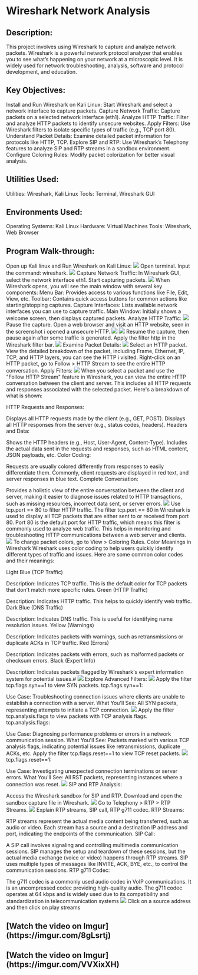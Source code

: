 <h1>Wireshark Network Analysis</h1>

<h2>Description:</h2>
This project involves using Wireshark to capture and analyze network packets. Wireshark is a powerful network protocol analyzer that enables you to see what’s happening on your network at a microscopic level. It is widely used for network troubleshooting, analysis, software and protocol development, and education.

<h2>Key Objectives:</h2>

Install and Run Wireshark on Kali Linux: Start Wireshark and select a network interface to capture packets.
Capture Network Traffic: Capture packets on a selected network interface (eth1).
Analyze HTTP Traffic: Filter and analyze HTTP packets to identify unsecure websites.
Apply Filters: Use Wireshark filters to isolate specific types of traffic (e.g., TCP port 80).
Understand Packet Details: Examine detailed packet information for protocols like HTTP, TCP.
Explore SIP and RTP: Use Wireshark’s Telephony features to analyze SIP and RTP streams in a sandbox environment.
Configure Coloring Rules: Modify packet colorization for better visual analysis.
<h2>Utilities Used:</h2>

Utilities: Wireshark, Kali Linux
Tools: Terminal, Wireshark GUI
<h2>Environments Used:</h2>

Operating Systems: Kali Linux
Hardware: Virtual Machines
Tools: Wireshark, Web Browser
<h2>Program Walk-through:</h2>
Open up Kali linux and Run Wireshark on Kali Linux:
<img src="https://i.imgur.com/WN98Hk2.png">
Open terminal.
Input the command: wireshark.
<Img src="https://i.imgur.com/dmZmibT.png">
Capture Network Traffic:
In Wireshark GUI, select the network interface eth1.
Start capturing packets.
<img src="https://i.imgur.com/N586ef3.png">
When Wireshark opens, you will see the main window with several key components:
Menu Bar: Provides access to various functions like File, Edit, View, etc.
Toolbar: Contains quick access buttons for common actions like starting/stopping captures.
Capture Interfaces: Lists available network interfaces you can use to capture traffic.
Main Window: Initially shows a welcome screen, then displays captured packets.
Analyze HTTP Traffic:
<img src="https://i.imgur.com/keG8pZA.png"> 
Pause the capture.
Open a web browser and visit an HTTP website, seen in the screenshot i opened a unsecure HTTP.
<img src="https://i.imgur.com/NwrafhW.png"> <img src="https://i.imgur.com/iZpuK7W.png">
Resume the capture, then pause again after some traffic is generated.
Apply the filter http in the Wireshark filter bar.
<img src="https://i.imgur.com/CuqEFbX.png">
Examine Packet Details:
<img src="https://i.imgur.com/LhMnVNH.png">
Select an HTTP packet.
View the detailed breakdown of the packet, including Frame, Ethernet, IP, TCP, and HTTP layers, you can see the HTTP i visited.
Right-click on an HTTP packet, go to Follow > HTTP Stream to see the entire HTTP conversation.
Apply Filters:
<img src="https://i.imgur.com/tsKor6c.png">
When you select a packet and use the "Follow HTTP Stream" feature in Wireshark, you can view the entire HTTP conversation between the client and server. This includes all HTTP requests and responses associated with the selected packet. Here's a breakdown of what is shown:

HTTP Requests and Responses:

Displays all HTTP requests made by the client (e.g., GET, POST).
Displays all HTTP responses from the server (e.g., status codes, headers).
Headers and Data:

Shows the HTTP headers (e.g., Host, User-Agent, Content-Type).
Includes the actual data sent in the requests and responses, such as HTML content, JSON payloads, etc.
Color Coding:

Requests are usually colored differently from responses to easily differentiate them.
Commonly, client requests are displayed in red text, and server responses in blue text.
Complete Conversation:

Provides a holistic view of the entire conversation between the client and server, making it easier to diagnose issues related to HTTP transactions, such as missing resources, incorrect data sent, or server errors.
<img src="https://i.imgur.com/xL2q5N6.png">
Use tcp.port == 80 to filter HTTP traffic.
The filter tcp.port == 80 in Wireshark is used to display all TCP packets that are either sent to or received from port 80. Port 80 is the default port for HTTP traffic, which means this filter is commonly used to analyze web traffic. This helps in monitoring and troubleshooting HTTP communications between a web server and clients.
<img src="https://i.imgur.com/qW984pt.png">
To change packet colors, go to View > Coloring Rules.
Color Meanings in Wireshark
Wireshark uses color coding to help users quickly identify different types of traffic and issues. Here are some common color codes and their meanings:

Light Blue (TCP Traffic)

Description: Indicates TCP traffic. This is the default color for TCP packets that don't match more specific rules.
Green (HTTP Traffic)

Description: Indicates HTTP traffic. This helps to quickly identify web traffic.
Dark Blue (DNS Traffic)

Description: Indicates DNS traffic. This is useful for identifying name resolution issues.
Yellow (Warnings)

Description: Indicates packets with warnings, such as retransmissions or duplicate ACKs in TCP traffic.
Red (Errors)

Description: Indicates packets with errors, such as malformed packets or checksum errors.
Black (Expert Info)

Description: Indicates packets flagged by Wireshark's expert information system for potential issues.#
<Img src="https://i.imgur.com/vd0B6hm.png">
Explore Advanced Filters:
<Img src="https://i.imgur.com/YoovpgC.png">
Apply the filter tcp.flags.syn==1 to view SYN packets.
tcp.flags.syn==1:

Use Case: Troubleshooting connection issues where clients are unable to establish a connection with a server.
What You'll See: All SYN packets, representing attempts to initiate a TCP connection.
<img src="https://i.imgur.com/T9JDjqO.png">
Apply the filter tcp.analysis.flags to view packets with TCP analysis flags.
tcp.analysis.flags:

Use Case: Diagnosing performance problems or errors in a network communication session.
What You'll See: Packets marked with various TCP analysis flags, indicating potential issues like retransmissions, duplicate ACKs, etc.
Apply the filter tcp.flags.reset==1 to view TCP reset packets.
<img src="https://i.imgur.com/ROLowUR.png">
tcp.flags.reset==1:

Use Case: Investigating unexpected connection terminations or server errors.
What You'll See: All RST packets, representing instances where a connection was reset.
<img src="https://i.imgur.com/IM5EFza.png">
SIP and RTP Analysis:

Access the Wireshark sandbox for SIP and RTP.
Download and open the sandbox capture file in Wireshark.
<img src="https://i.imgur.com/0mOLc2o.png">
Go to Telephony > RTP > RTP Streams.
<img src="https://i.imgur.com/dPWkjBm.png">
Explain RTP streams, SIP call, RTP g711 codec.
RTP Streams:

RTP streams represent the actual media content being transferred, such as audio or video. Each stream has a source and a destination IP address and port, indicating the endpoints of the communication.
SIP Call:

A SIP call involves signaling and controlling multimedia communication sessions. SIP manages the setup and teardown of these sessions, but the actual media exchange (voice or video) happens through RTP streams.
SIP uses multiple types of messages like INVITE, ACK, BYE, etc., to control the communication sessions.
RTP g711 Codec:

The g711 codec is a commonly used audio codec in VoIP communications. It is an uncompressed codec providing high-quality audio.
The g711 codec operates at 64 kbps and is widely used due to its compatibility and standardization in telecommunication systems
<img src="https://i.imgur.com/wdQ4zPr.png">
Click on a source address and then click on play streams
<h2>[Watch the video on Imgur](https://imgur.com/8gLsrtj)</h2>
<h2>[Watch the video on Imgur](https://imgur.com/VVXixXH)</h2>
